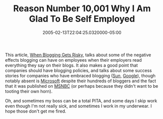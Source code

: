 ﻿---
title: Reason Number 10,001 Why I Am Glad To Be Self Employed
date: "2005-02-13T22:04:25.0320000-05:00"
description: This article, When Blogging Gets Risky, talks about some of the
featuredImage: /img/default-post-image.jpg
---

This article, [When Blogging Gets Risky](http://www.msnbc.msn.com/id/6949377), talks about some of the negative effects blogging can have on employees when their employers read everything they say on their blogs. It also makes a good point that companies should have blogging policies, and talks about some success stories for companies who have embraced blogging ([Sun](http://www,sun.com/), [Google](https://www.google.com/)), though notably absent is [Microsoft](https://www.microsoft.com/) despite their hundreds of bloggers and the fact that it was published on [MSNBC](https://www.msnbc.com/) (or perhaps because they didn't want to be tooting their own horn).

Oh, and sometimes my boss can be a total PITA, and some days I skip work even though I'm not really sick, and sometimes I work in my underwear. I hope those don't get me fired.

